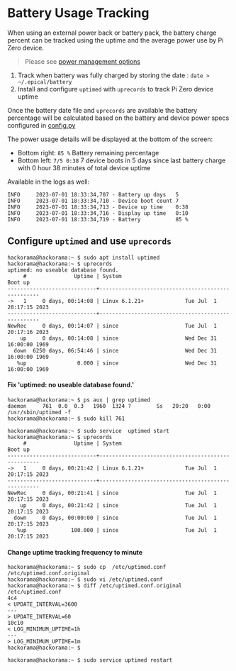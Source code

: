 # Battery Usage Tracking

When using an external power back or battery pack, the battery charge percent can be tracked
using the uptime and the average power use by Pi Zero device.

> Please see [power management options](./power.md)

1. Track when battery was fully charged by storing the date : `date > ~/.epical/battery`
2. Install and configure `uptimed` with `uprecords` to track Pi Zero device uptime

Once the battery date file and `uprecords` are available the battery percentage
will be calculated based on the battery and device power specs configured in [config.py](../epical/config.py)

The power usage details will be displayed at the bottom of the screen:

- Bottom right: `85 %` Battery remaining percentage
- Bottom left: `7/5 0:38` 7 device boots in 5 days since last battery charge with 0 hour 38 minutes of total device uptime

Available in the logs as well:

```commandline
INFO     2023-07-01 18:33:34,707 - Battery up days   5
INFO     2023-07-01 18:33:34,710 - Device boot count 7
INFO     2023-07-01 18:33:34,713 - Device up time    0:38
INFO     2023-07-01 18:33:34,716 - Display up time   0:10
INFO     2023-07-01 18:33:34,719 - Battery           85 %
```

## Configure `uptimed` and use `uprecords` 

```commandline
hackorama@hackorama:~ $ sudo apt install uptimed
hackorama@hackorama:~ $ uprecords
uptimed: no useable database found.
     #               Uptime | System                                     Boot up
----------------------------+---------------------------------------------------
->   1     0 days, 00:14:08 | Linux 6.1.21+             Tue Jul  1 20:17:15 2023
----------------------------+---------------------------------------------------
NewRec     0 days, 00:14:07 | since                     Tue Jul  1 20:17:16 2023
    up     0 days, 00:14:08 | since                     Wed Dec 31 16:00:00 1969
  down  6250 days, 06:54:46 | since                     Wed Dec 31 16:00:00 1969
   %up                0.000 | since                     Wed Dec 31 16:00:00 1969
```
   

#### Fix 'uptimed: no useable database found.'


```commandline
hackorama@hackorama:~ $ ps aux | grep uptimed
daemon     761  0.0  0.3   1960  1324 ?        Ss   20:20   0:00 /usr/sbin/uptimed -f
hackorama@hackorama:~ $ sudo kill 761

hackorama@hackorama:~ $ sudo service  uptimed start
hackorama@hackorama:~ $ uprecords
     #               Uptime | System                                     Boot up
----------------------------+---------------------------------------------------
->   1     0 days, 00:21:42 | Linux 6.1.21+             Tue Jul  1 20:17:15 2023
----------------------------+---------------------------------------------------
NewRec     0 days, 00:21:41 | since                     Tue Jul  1 20:17:15 2023
    up     0 days, 00:21:42 | since                     Tue Jul  1 20:17:15 2023
  down     0 days, 00:00:00 | since                     Tue Jul  1 20:17:15 2023
   %up              100.000 | since                     Tue Jul  1 20:17:15 2023
```

#### Change uptime tracking frequency to minute
   
```commandline
hackorama@hackorama:~ $ sudo cp  /etc/uptimed.conf /etc/uptimed.conf.original
hackorama@hackorama:~ $ sudo vi /etc/uptimed.conf
hackorama@hackorama:~ $ diff /etc/uptimed.conf.original /etc/uptimed.conf
4c4
< UPDATE_INTERVAL=3600
---
> UPDATE_INTERVAL=60
10c10
< LOG_MINIMUM_UPTIME=1h
---
> LOG_MINIMUM_UPTIME=1m
hackorama@hackorama:~ $

hackorama@hackorama:~ $ sudo service uptimed restart
```